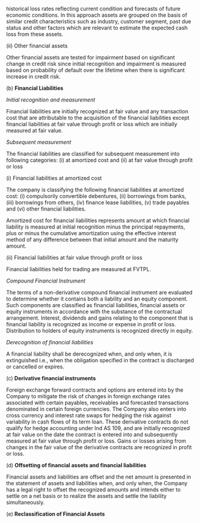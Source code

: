 historical loss rates reflecting current condition and forecasts of future economic conditions. In this approach assets are grouped on the basis of similar credit characteristics such as industry, customer segment, past due status and other factors which are relevant to estimate the expected cash loss from these assets.

(ii) Other financial assets

Other financial assets are tested for impairment based on significant change in credit risk since initial recognition and impairment is measured based on probability of default over the lifetime when there is significant increase in credit risk.

(b) **Financial Liabilities**

*Initial recognition and measurement*

Financial liabilities are initially recognized at fair value and any transaction cost that are attributable to the acquisition of the financial liabilities except financial liabilities at fair value through profit or loss which are initially measured at fair value.

*Subsequent measurement*

The financial liabilities are classified for subsequent measurement into following categories: (i) at amortized cost and (ii) at fair value through profit or loss

(i) Financial liabilities at amortized cost

The company is classifying the following financial liabilities at amortized cost: (i) compulsorily convertible debentures, (ii) borrowings from banks, (iii) borrowings from others, (iv) finance lease liabilities, (v) trade payables and (vi) other financial liabilities.

Amortized cost for financial liabilities represents amount at which financial liability is measured at initial recognition minus the principal repayments, plus or minus the cumulative amortization using the effective interest method of any difference between that initial amount and the maturity amount.

(ii) Financial liabilities at fair value through profit or loss

Financial liabilities held for trading are measured at FVTPL.

*Compound Financial Instrument*

The terms of a non-derivative compound financial instrument are evaluated to determine whether it contains both a liability and an equity component. Such components are classified as financial liabilities, financial assets or equity instruments in accordance with the substance of the contractual arrangement. Interest, dividends and gains relating to the component that is financial liability is recognized as income or expense in profit or loss. Distribution to holders of equity instruments is recognized directly in equity.

*Derecognition of financial liabilities*

A financial liability shall be derecognized when, and only when, it is extinguished i.e., when the obligation specified in the contract is discharged or cancelled or expires.

(c) **Derivative financial instruments**

Foreign exchange forward contracts and options are entered into by the Company to mitigate the risk of changes in foreign exchange rates associated with certain payables, receivables and forecasted transactions denominated in certain foreign currencies. The Company also enters into cross currency and interest rate swaps for hedging the risk against variability in cash flows of its term loan. These derivative contracts do not qualify for hedge accounting under Ind AS 109, and are initially recognized at fair value on the date the contract is entered into and subsequently measured at fair value through profit or loss. Gains or losses arising from changes in the fair value of the derivative contracts are recognized in profit or loss.

(d) **Offsetting of financial assets and financial liabilities**

Financial assets and liabilities are offset and the net amount is presented in the statement of assets and liabilities when, and only when, the Company has a legal right to offset the recognized amounts and intends either to settle on a net basis or to realize the assets and settle the liability simultaneously.

(e) **Reclassification of Financial Assets**